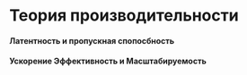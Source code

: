 # Теория производительности


#### Латентность и пропускная спопосбность


#### Ускорение Эффективность и Масштабируемость
